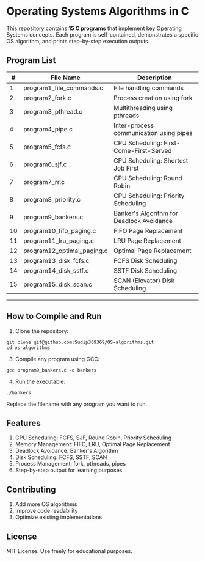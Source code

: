# Operating Systems Algorithms in C

This repository contains **15 C programs** that implement key Operating Systems concepts. Each program is self-contained, demonstrates a specific OS algorithm, and prints step-by-step execution outputs.

## Program List

| #  | File Name                   | Description                                  |
|----|-----------------------------|----------------------------------------------|
| 1  | program1_file_commands.c    | File handling commands                       |
| 2  | program2_fork.c             | Process creation using fork                  |
| 3  | program3_pthread.c          | Multithreading using pthreads               |
| 4  | program4_pipe.c             | Inter-process communication using pipes     |
| 5  | program5_fcfs.c             | CPU Scheduling: First-Come-First-Served     |
| 6  | program6_sjf.c              | CPU Scheduling: Shortest Job First           |
| 7  | program7_rr.c               | CPU Scheduling: Round Robin                  |
| 8  | program8_priority.c         | CPU Scheduling: Priority Scheduling          |
| 9  | program9_bankers.c          | Banker's Algorithm for Deadlock Avoidance    |
| 10 | program10_fifo_paging.c     | FIFO Page Replacement                        |
| 11 | program11_lru_paging.c      | LRU Page Replacement                         |
| 12 | program12_optimal_paging.c  | Optimal Page Replacement                     |
| 13 | program13_disk_fcfs.c       | FCFS Disk Scheduling                         |
| 14 | program14_disk_sstf.c      | SSTF Disk Scheduling                         |
| 15 | program15_disk_scan.c       | SCAN (Elevator) Disk Scheduling              |

---

## How to Compile and Run

1. Clone the repository:
 ```
git clone git@github.com:Sudip369369/OS-algorithms.git
cd os-algorithms
```
3. Compile any program using GCC:
```
gcc program9_bankers.c -o bankers
```

4. Run the executable:
```
./bankers
```
Replace the filename with any program you want to run.

## Features
1. CPU Scheduling: FCFS, SJF, Round Robin, Priority Scheduling
2. Memory Management: FIFO, LRU, Optimal Page Replacement
3. Deadlock Avoidance: Banker's Algorithm
4. Disk Scheduling: FCFS, SSTF, SCAN
5. Process Management: fork, pthreads, pipes
6. Step-by-step output for learning purposes

## Contributing
1. Add more OS algorithms
2. Improve code readability
3. Optimize existing implementations

## License
MIT License. Use freely for educational purposes.
